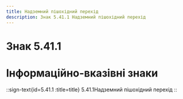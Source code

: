 ```yaml
---
title: Надземний пішохідний перехід
description: Знак 5.41.1 Надземний пішохідний перехід
---
```

# Знак 5.41.1
# Інформаційно-вказівні знаки
::sign-text{id=5.41.1 :title=title}
5.41.1Надземний пішохідний перехід
::